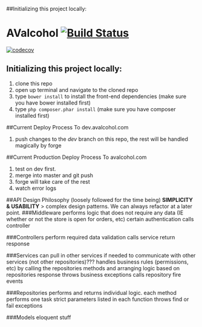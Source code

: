 ##Initializing this project locally:

# AValcohol [![Build Status](https://magnum.travis-ci.com/fpm5022/AValcohol.svg?token=crFjMNDDdzj4qoYgDDWv&branch=master)](https://magnum.travis-ci.com/fpm5022/AValcohol)
[![codecov](https://codecov.io/gh/feeekkk/AValcohol/branch/master/graph/badge.svg?token=QglFmQXnQH)](https://codecov.io/gh/feeekkk/AValcohol)
## Initializing this project locally:

1. clone this repo
2. open up terminal and navigate to the cloned repo
3. type `bower install` to install the front-end dependencies (make sure you have bower installed first)
4. type `php composer.phar install` (make sure you have composer installed first)

##Current Deploy Process To dev.avalcohol.com
1. push changes to the *dev* branch on this repo, the rest will be handled magically by forge

##Current Production Deploy Process To avalcohol.com
1. test on dev first.
2. merge into master and git push
3. forge will take care of the rest
4. watch error logs

##API Design Philosophy (loosely followed for the time being)
**SIMPLICITY & USABILITY** > complex design patterns. We can always refactor at a later point.
###Middleware
performs logic that does not require any data (IE whether or not the store is open for orders, etc)
certain authentication
calls controller

###Controllers
perform required data validation
calls service
return response

###Services
can pull in other services if needed to communicate with other services (not other repositories)???
handles business rules (permissions, etc) by calling the repositories methods and arranging logic based on repositories response
throws business exceptions
calls repository
fire events

###Repositories
performs and returns individual logic. each method performs one task
strict parameters listed in each function
throws find or fail exceptions

###Models
eloquent stuff
